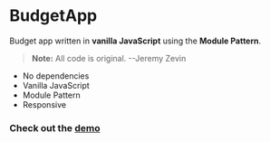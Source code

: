 # BudgetApp
Budget app written in **vanilla JavaScript** using the **Module Pattern**.
> **Note:** All code is original. --Jeremy Zevin
 - No dependencies 
 - Vanilla JavaScript
 - Module Pattern
 - Responsive

### Check out the [demo](https://jzevin.github.io/budget-app/)

